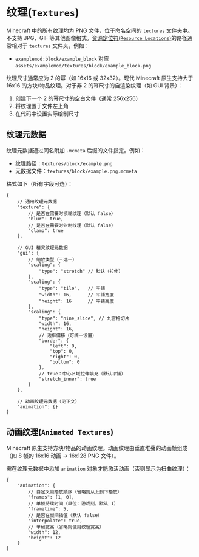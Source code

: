 ﻿# **纹理**(`Textures`)

Minecraft 中的所有纹理均为 PNG 文件，位于命名空间的 `textures` 文件夹中。不支持 JPG、GIF 等其他图像格式。[资源定位符(`Resource Locations`)][rl]的路径通常相对于 `textures` 文件夹，例如：
- `examplemod:block/example_block` 对应 `assets/examplemod/textures/block/example_block.png`

纹理尺寸通常应为 2 的幂（如 16x16 或 32x32）。现代 Minecraft 原生支持大于 16x16 的方块/物品纹理。对于非 2 的幂尺寸的自渲染纹理（如 GUI 背景）：
1. 创建下一个 2 的幂尺寸的空白文件（通常 256x256）
2. 将纹理置于文件左上角
3. 在代码中设置实际绘制尺寸

## 纹理元数据

纹理元数据通过同名附加 `.mcmeta` 后缀的文件指定。例如：
- 纹理路径：`textures/block/example.png`
- 元数据文件：`textures/block/example.png.mcmeta`

格式如下（所有字段可选）：

```json5
{
    // 通用纹理元数据
    "texture": {
        // 是否在需要时模糊纹理（默认 false）
        "blur": true,
        // 是否在需要时钳制纹理（默认 false）
        "clamp": true
    },

    // GUI 精灵纹理元数据
    "gui": {
        // 缩放类型（三选一）
        "scaling": {
            "type": "stretch" // 默认（拉伸）
        },
        "scaling": {
            "type": "tile",   // 平铺
            "width": 16,      // 平铺宽度
            "height": 16      // 平铺高度
        },
        "scaling": {
            "type": "nine_slice", // 九宫格切片
            "width": 16,
            "height": 16,
            // 边框偏移（可统一设置）
            "border": {
                "left": 0,
                "top": 0,
                "right": 0,
                "bottom": 0
            },
            // true：中心区域拉伸填充（默认平铺）
            "stretch_inner": true
        }
    },

    // 动画纹理元数据（见下文）
    "animation": {}
}
```

## **动画纹理**(`Animated Textures`)

Minecraft 原生支持方块/物品的动画纹理。动画纹理由垂直堆叠的动画帧组成（如 8 帧的 16x16 动画 → 16x128 PNG 文件）。

需在纹理元数据中添加 `animation` 对象才能激活动画（否则显示为扭曲纹理）：

```json5
{
    "animation": {
        // 自定义帧播放顺序（省略则从上到下播放）
        "frames": [1, 0],
        // 单帧持续时间（单位：游戏刻，默认 1）
        "frametime": 5,
        // 是否在帧间插值（默认 false）
        "interpolate": true,
        // 单帧宽高（省略则使用纹理宽高）
        "width": 12,
        "height": 12
    }
}
```

[rl]: ../../misc/resourcelocation.md